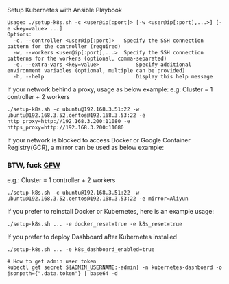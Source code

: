 Setup Kubernetes with Ansible Playbook

```shell
Usage: ./setup-k8s.sh -c <user@ip[:port]> [-w <user@ip[:port],...>] [-e <key=value> ...]
Options:
  -c, --controller <user@ip[:port]>   Specify the SSH connection pattern for the controller (required)
  -w, --workers <user@ip[:port],...>  Specify the SSH connection patterns for the workers (optional, comma-separated)
  -e, --extra-vars <key=value>            Specify additional environment variables (optional, multiple can be provided)
  -h, --help                              Display this help message
```

If your network behind a proxy, usage as below example:
e.g: Cluster = 1 controller + 2 workers 
```shell
./setup-k8s.sh -c ubuntu@192.168.3.51:22 -w ubuntu@192.168.3.52,centos@192.168.3.53:22 -e http_proxy=http://192.168.3.200:11080 -e https_proxy=http://192.168.3.200:11080
```

If your network is blocked to access Docker or Google Container Registry(GCR), a mirror can be used as below example:
### BTW, fuck [GFW](https://zh.wikipedia.org/wiki/%E9%98%B2%E7%81%AB%E9%95%BF%E5%9F%8E)
e.g.: Cluster = 1 controller + 2 workers
```shell
./setup-k8s.sh -c ubuntu@192.168.3.51:22 -w ubuntu@192.168.3.52,centos@192.168.3.53:22 -e mirror=Aliyun
```

If you prefer to reinstall Docker or Kubernetes, here is an example usage:
```shell
./setup-k8s.sh ... -e docker_reset=true -e k8s_reset=true
```

If you prefer to deploy Dashboard after Kubernetes installed
```shell
./setup-k8s.sh ... -e k8s_dashboard_enabled=true

# How to get admin user token
kubectl get secret ${ADMIN_USERNAME:-admin} -n kubernetes-dashboard -o jsonpath={".data.token"} | base64 -d
```